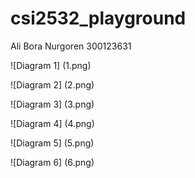 # csi2532_playground

Ali Bora Nurgoren
300123631

![Diagram 1] (1.png)

![Diagram 2] (2.png)

![Diagram 3] (3.png)

![Diagram 4] (4.png)

![Diagram 5] (5.png)

![Diagram 6] (6.png)
